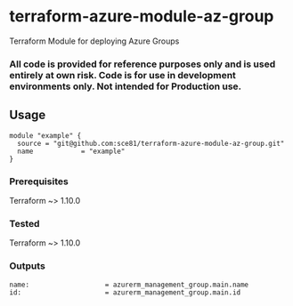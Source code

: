 # terraform-azure-module-az-group
Terraform Module for deploying Azure Groups

### All code is provided for reference purposes only and is used entirely at own risk. Code is for use in development environments only. Not intended for Production use. 


## Usage

    module "example" {
      source = "git@github.com:sce81/terraform-azure-module-az-group.git"
      name            = "example"
    }


### Prerequisites

Terraform ~> 1.10.0  

### Tested

Terraform ~> 1.10.0  

### Outputs

    name:                   = azurerm_management_group.main.name
    id:                     = azurerm_management_group.main.id
